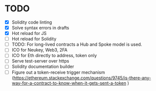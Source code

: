 # TODO

* [x] Solidity code linting
* [x] Solve syntax errors in drafts
* [x] Hot reload for JS
* [ ] Hot reload for Solidity
* [ ] TODO: For long-lived contracts a Hub and Spoke model is used.
* [ ] ICO for Neukey, Web3, 2FA
* [ ] ICO for Eth directly to address, token only
* [ ] Serve test-server over https
* [ ] Solidity documentation builder
* [ ] Figure out a token-receive trigger mechanism (https://ethereum.stackexchange.com/questions/9745/is-there-any-way-for-a-contract-to-know-when-it-gets-sent-a-token
)
